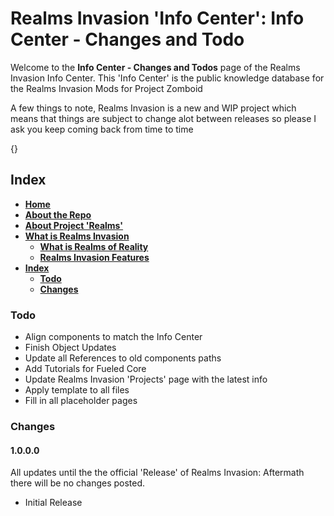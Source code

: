 # Realms Invasion 'Info Center': **Info Center - Changes and Todo**

Welcome to the **Info Center - Changes and Todos** page of the Realms Invasion Info Center. 
This 'Info Center' is the public knowledge database for the Realms Invasion Mods for Project Zomboid

A few things to note, 
Realms Invasion is a new and WIP project which means that things are subject to change alot between releases so please I ask you keep coming back from time to time

{}

## **Index**
- [**Home**](https://github.com/FueledByOCHD/Realms-Invasion-Info-Center/blob/develop/README.md)
- [**About the Repo**](https://github.com/FueledByOCHD/Realms-Invasion-Info-Center/blob/develop/README.md#about-the-repo)
- [**About Project 'Realms'**](https://github.com/FueledByOCHD/Realms-Invasion-Info-Center/blob/develop/AboutProjectRealms.md)
- [**What is Realms Invasion**](https://github.com/FueledByOCHD/Realms-Invasion-Info-Center/blob/develop/README.md#what-is-realms-invasion)
    - [**What is Realms of Reality**](https://github.com/FueledByOCHD/Realms-Invasion-Info-Center/blob/develop/AboutRealmsOfReality.md)
    - [**Realms Invasion Features**](https://github.com/FueledByOCHD/Realms-Invasion-Info-Center/blob/develop/README.md#realms-invasion-features)
- [**Index**](https://github.com/FueledByOCHD/Realms-Invasion-Info-Center/blob/develop/RI_IC_Todo#index)
    - [**Todo**](https://github.com/FueledByOCHD/Realms-Invasion-Info-Center/blob/develop/RI_IC_Todo#todo)
    - [**Changes**](https://github.com/FueledByOCHD/Realms-Invasion-Info-Center/blob/develop/RI_IC_Todo#)

### **Todo**

- Align components to match the Info Center
- Finish Object Updates
- Update all References to old components paths
- Add Tutorials for Fueled Core
- Update Realms Invasion 'Projects' page with the latest info
- Apply template to all files
- Fill in all placeholder pages

### **Changes**

#### **1.0.0.0**

All updates until the the official 'Release' of Realms Invasion: Aftermath there will be no changes posted.
- Initial Release
